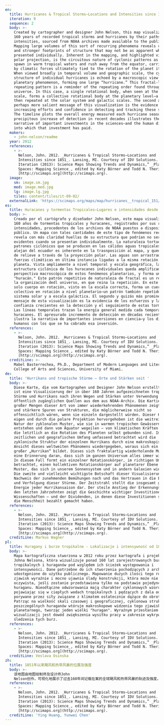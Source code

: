 ```yaml
---
en:
  title: Hurricanes & Tropical Storms—Locations and Intensities since 1851
  iteration: 9
  sequence: 2
  body: >-
    Created by cartographer and designer John Nelson, this map visualizes over
    160 years of recorded tropical storms and hurricanes by their paths and
    intensities, sourced from NOAA archives made available to the public.
    Mapping large volumes of this sort of recurring phenomena reveals clearer
    and stronger footprints of structure that may not be as apparent when
    presented individually. Inherent in the mapping, and highlighted via the
    polar projection, is the circuitous nature of cyclonic patterns as they
    spawn in warm tropical waters and rush away from the equator, carried along
    by climatic forces ultimately tied to the rotation of the planet itself.
    When viewed broadly in temporal volume and geographic scale, the cyclonic
    structure of individual hurricanes is echoed by a macroscopic view of this
    planetary phenomenon, forming one large “hurricane.” This fractal-like
    repeating pattern is a reminder of the repeating order found throughout the
    universe. In this case, a single rotational body, when seen at the right
    scale, forms a collective rotational body at the planetary level—a pattern
    then repeated at the solar system and galactic scales. The second and
    perhaps more salient message of this visualization is the evidence of
    increasing efforts and confidence in detecting and tracking these storms.
    The timeline plots the overall energy measured each hurricane season. The
    precipitous increase of detection in recent decades illustrates the
    narrative of important investments in the sciences—and the human dividends
    into which that investment has paid.
  makers:
    - john-nelson/readme
  year: 2012
  references:
    - >-
      Nelson, John. 2012. _Hurricanes & Tropical Storms—Locations and
      Intensities since 1851_. Lansing, MI. Courtesy of IDV Solutions. In “9th
      Iteration (2013): Science Maps Showing Trends and Dynamics,” _Places &
      Spaces: Mapping Science_, edited by Katy Börner and Todd N. Theriault.
      [http://scimaps.org](http://scimaps.org).
  image:
    sm: image.sm.jpg
    med: image.med.jpg
    lg: image.lg.jpg
    tiles: content/tiles/it-09-02/
  externalLink: 'https://scimaps.org/maps/map/hurricanes__tropical_151/detail'
es:
  title: Huracanes y tormentas Tropicales—Lugares e intensidades desde 1851
  body: >-
    Creado por el cartógrafo y diseñador John Nelson, este mapa visualiza más de
    160 años de tormentas tropicales y huracanes, registrados por sus rutas e
    intensidades, procedentes de los archivos de NOAA puestos a disposicón del
    público. Un mapa con tales cantidades de este tipo de fenómenos recurrentes
    revela con más claridad huellas de su estructura que podrían no ser tan
    evidentes cuando se presentan individualmente. La naturaleza tortuosa de los
    patrones ciclónicos que se producen en las cálidas aguas tropicales y se
    alejan del ecuador es inherente en la trasnposición al mapa, y queda puesta
    de relieve a través de la proyección polar. Las aguas son arrastradas por
    fuerzas climáticas en última instancia ligadas a la misma rotación del
    planeta. Vista ampliamente a nivel temporal y escala geográfica, la
    estructura ciclónica de los huracanes individuales queda amplificada por la
    perspectiva macroscópica de estos fenómenos planetarios, y forma un gran
    "huracán." Este patrón repetitivo de naturaleza de fractal es un recuerdo de
    la organización dedl universo, en que reina la repetición. En este caso, un
    solo cuerpo en rotación, visto en la escala correcta, forma un cuerpo
    colectivo en rotación a nivel planetario—un patrón también repetido en el
    sistema solar y a escala galáctica. El segundo y quizás más prominente
    mensaje de esta visualización es la evidencia de los esfuerzos y la
    confianza crecientes en la detección y el seguimiento de estas tormentas.
    Las líneas temporales trazan la energía general medida cada temporada de
    huracanes. El apresurado incremento de detección en décadas recientes
    ilustra la narrativa de importantes inversiones en ciencia—y los dividendos
    humanos con los que se ha cobrado esa inversión.
  references:
    - >-
      Nelson, John. 2012. _Hurricanes & Tropical Storms—Locations and
      Intensities since 1851_. Lansing, MI. Courtesy of IDV Solutions. In “9th
      Iteration (2013): Science Maps Showing Trends and Dynamics,” _Places &
      Spaces: Mapping Science_, edited by Katy Börner and Todd N. Theriault.
      [http://scimaps.org](http://scimaps.org).
  creditLine: >-
    Mabel Basterrechea, Ph.D., Department of Modern Languages and Literatures,
    College of Arts and Sciences, University of Miami.
de:
  title: 'Hurrikans und tropische Stürme – Orte und Stärken seit '
  body: >-
    Diese Karte, die vom Kartographen und Designer John Nelson erstellt wurde,
    ist eine Visualisierung der in über 160 Jahren aufgezeichneten tropischen
    Stürme und Hurrikans nach ihren Wegen und Stärken unter Verwendung von
    öffentlich zugänglichen Quellen aus dem aus NOAA-Archiv. Die Kartierung
    großer Mengen dieser Art von immer wiederkehrenden Phänomenen zeigt klarere
    und stärkere Spuren von Strukturen, die möglicherweise nicht so
    offensichtlich wären, wenn sie einzeln dargestellt würden. Dieser Karte
    eigen und durch die polare Projektion hervorgehoben ist die weitreichende
    Natur der zyklonalen Muster, wie sie in warmen tropischen Gewässern
    entstehen und dann vom Äquator wegeilen – von klimatischen Kräften getragen,
    die letztlich an die Rotation des Planeten selbst gebunden sind. Im
    zeitlichen und geografischen Umfang umfassend betrachtet wird die
    zyklonische Struktur der einzelnen Hurrikans durch eine makroskopische
    Ansicht dieses weltweiten Phänomens wiedergegeben, woraus sich ein einziger
    großer „Hurrikan“ bildet. Dieses sich fraktalartig wiederholende Muster ist
    eine Erinnerung daran, dass sich im ganzen Universum alles immer wiederholt.
    In diesem Fall formt ein einzelner Rotationskörper, im richtigen Umfang
    betrachtet, einen kollektiven Rotationskörper auf planetarer Ebene – ein
    Muster, das sich in unserem Sonnensystem und in andern Galaxien wiederholt.
    Die zweite und vielleicht wichtigste Botschaft dieser Visualisierung ist der
    Nachweis der zunehmenden Bemühungen nach und das Vertrauen in die Erkennung
    und Verfolgung dieser Stürme. Der Zeitstrahl stellt die insgesamt gemessene
    Energie jeder Hurrikansaison dar. Der steile Anstieg der Erkennungsraten in
    den letzten Jahrzehnten zeigt die Geschichte wichtiger Investitionen in die
    Wissenschaften – und der Dividenden, in denen diese Investitionen sich für
    die Menschheit bezahlt gemacht haben.
  references:
    - >-
      Nelson, John. 2012. _Hurricanes & Tropical Storms—Locations and
      Intensities since 1851_. Lansing, MI. Courtesy of IDV Solutions. In “9th
      Iteration (2013): Science Maps Showing Trends and Dynamics,” _Places &
      Spaces: Mapping Science_, edited by Katy Börner and Todd N. Theriault.
      [http://scimaps.org](http://scimaps.org).
  creditLine: Markus Wagner
pl:
  title: Huragany i burze tropikalne - Lokalizacje i intensywność od 1851 roku
  body: >-
    Mapa kartograficzna stworzona w 2012 roku przez kartografa i projektanta
    Johna Nelsona, która wizualizuje ponad 160 lat zarejestrowanych burz
    tropikalnych i huraganów pod względem ich ścieżek występowania i
    intensywności. Dane potrzebne do ich stworzenia pochodzących z archiwów NOAA
    udostępnione do użytku publicznego. Mapowanie dużych ilości tego rodzaju
    zjawisk wyraźnie i mocno ujawnia ślady konstrukcji, która może nie być tak
    oczywista, jeśli zostanie przedstawiona tylko na podstawie pojedynczego
    huraganu. Nieodłączne odwzorowania mają charakter cyklonowych wzorców
    pojawiając się w ciepłych wodach tropikalnych i pędzących z dala od równika,
    porywane przez siły związane z klimatem ostatecznie dążące do obrotu ziemi.
    Patrząc na wielkość skali czasowej i geograficznej, cyklonowa struktura
    poszczególnych huraganów wtóruje makroskopowe widzenia tego zjawiska
    planetarnego, tworząc jeden wielki "huragan". Wyraźnym przesłaniem tej
    wizualizacji jest dowód zwiększenia wysiłku pracy w zakresie wykrywania i
    śledzenia tych burz.
  references:
    - >-
      Nelson, John. 2012. _Hurricanes & Tropical Storms—Locations and
      Intensities since 1851_. Lansing, MI. Courtesy of IDV Solutions. In “9th
      Iteration (2013): Science Maps Showing Trends and Dynamics,” _Places &
      Spaces: Mapping Science_, edited by Katy Börner and Todd N. Theriault.
      [http://scimaps.org](http://scimaps.org).
  creditLine: Veslava Osinska
zh:
  title: 1851年以来飓风和热带风暴的位置及强度
  body: >-
    该地图由地图绘制师及设计师John
    Nelson创作，可视化地展示了过去160年间记载在案的全球飓风和热带风暴的轨迹及强度，其数据资料来源于美国国家海洋和大气局（NOAA）公开的档案信息。将大量的飓风及热带风暴的周期性变化现象绘制在一起，比逐个单独地呈现飓风及热带风暴情况更能清晰、有力地反映其结构轨迹的变化情况。图中通过极地投影突出了气旋模式的迂回本质，这些飓风及热带风暴产生于温暖的热带水域并迅速从赤道附近逃离，并最终在地球自转产生的气候力量的作用下运动开来。从时间维度和地理尺度来进行宏观观察时，个别飓风的气旋结构是伴随着肉眼可见的行星现象，从而形成一个大的“飓风”。这种类分形循环的模式是整个宇宙循环规律的一个表现，在这种情况下，一个可见的单一的旋转体形成一个行星级别的旋转体集合，这种模式在太阳系和银河系中不断上演。这个地图呈现出的另一个突出讯息是人类不断努力的迹象以及监测和追踪这些暴风的信心。时间线划分了每一个飓风季节测量的总能量。在过去几十年里急剧增加的监测结果数据说明了人类加大对该领域投入的事实，同时人类也获得了相应的回报。
  references:
    - >-
      Nelson, John. 2012. _Hurricanes & Tropical Storms—Locations and
      Intensities since 1851_. Lansing, MI. Courtesy of IDV Solutions. In “9th
      Iteration (2013): Science Maps Showing Trends and Dynamics,” _Places &
      Spaces: Mapping Science_, edited by Katy Börner and Todd N. Theriault.
      [http://scimaps.org](http://scimaps.org).
  creditLine: 'Ying Huang, Yunwei Chen'
---
```

